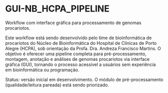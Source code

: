# GUI-NB_HCPA_PIPELINE
Workflow com interface gráfica para processamento de genomas procariotos.

Este workflow está sendo desenvolvido pelo time de bioinformática de procariotos do Núcleo de Bioinformática do Hospital de Clínicas de Porto Alegre (HCPA), sob orientação da Profa. Dra. Andreza Francisco Martins.
O objetivo é oferecer uma pipeline completa para pré-processamento, montagem, anotação e análises de genomas procariotos via interface gráfica (GUI), tornando o processo acessível a usuários sem experiência em bioinformática ou programação.

Status: versão inicial em desenvolvimento. O módulo de pré-processamento (qualidade/leitura pareada) está sendo priorizado.